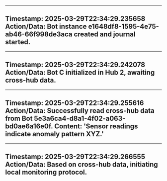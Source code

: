 
---
**Timestamp:** 2025-03-29T22:34:29.235658
**Action/Data:**
Bot instance e1648df8-1595-4e75-ab46-66f998de3aca created and journal started.
---

---
**Timestamp:** 2025-03-29T22:34:29.242078
**Action/Data:**
Bot C initialized in Hub 2, awaiting cross-hub data.
---

---
**Timestamp:** 2025-03-29T22:34:29.255616
**Action/Data:**
Successfully read cross-hub data from Bot 5e3a6ca4-d8a1-4f02-a063-bd0ae6a16e0f. Content: 'Sensor readings indicate anomaly pattern XYZ.'
---

---
**Timestamp:** 2025-03-29T22:34:29.266555
**Action/Data:**
Based on cross-hub data, initiating local monitoring protocol.
---
